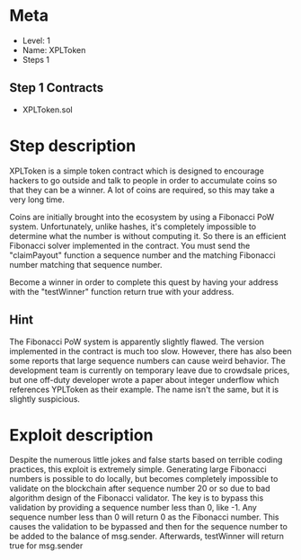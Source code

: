 # Meta

* Level: 1
* Name: XPLToken
* Steps 1

## Step 1 Contracts

* XPLToken.sol

# Step description
XPLToken is a simple token contract which is designed to encourage hackers to go outside and talk to people in order to accumulate coins so that they can be a winner. A lot of coins are required, so this may take a very long time. 

Coins are initially brought into the ecosystem by using a Fibonacci PoW system. Unfortunately, unlike hashes, it's completely impossible to determine what the number is without computing it. So there is an efficient Fibonacci solver implemented in the contract. You must send the "claimPayout" function a sequence number and the matching Fibonacci number matching that sequence number.

Become a winner in order to complete this quest by having your address with the "testWinner" function return true with your address. 

## Hint

The Fibonacci PoW system is apparently slightly flawed. The version implemented in the contract is much too slow. However, there has also been some reports that large sequence numbers can cause weird behavior. The development team is currently on temporary leave due to crowdsale prices, but one off-duty developer wrote a paper about integer underflow which references YPLToken as their example. The name isn't the same, but it is slightly suspicious. 

# Exploit description

Despite the numerous little jokes and false starts based on terrible coding practices, this exploit is extremely simple. Generating large Fibonacci numbers is possible to do locally, but becomes completely impossible to validate on the blockchain after sequence number 20 or so due to bad algorithm design of the Fibonacci validator. The key is to bypass this validation by providing a sequence number less than 0, like -1. Any sequence number less than 0 will return 0 as the Fibonacci number. This causes the validation to be bypassed and then for the sequence number to be added to the balance of msg.sender. Afterwards, testWinner will return true for msg.sender



